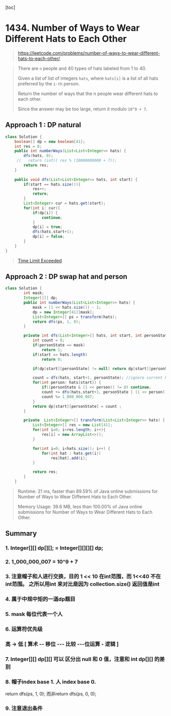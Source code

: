 [toc]

#  1434. Number of Ways to Wear Different Hats to Each Other

> https://leetcode.com/problems/number-of-ways-to-wear-different-hats-to-each-other/

> There are `n` people and 40 types of hats labeled from 1 to 40.
>
> Given a list of list of integers `hats`, where `hats[i]` is a list of all hats preferred by the `i-th` person.
>
> Return the number of ways that the n people wear different hats to each other.
>
> Since the answer may be too large, return it modulo `10^9 + 7`.

## Approach 1 : DP natural

```java
class Solution {
    boolean[] dp = new boolean[41];
    int res = 0;
    public int numberWays(List<List<Integer>> hats) {
        dfs(hats, 0);
     //   return (int)( res % (10000000000 + 7));
        return res;
    }
    
    public void dfs(List<List<Integer>> hats, int start) {
        if(start == hats.size()){
            res++;
            return;
        }
        List<Integer> cur = hats.get(start);
        for(int i: cur){
            if(dp[i]) {
                continue;
            }
            dp[i] = true;
            dfs(hats,start+1);
            dp[i] = false;
        }
    }
}
```
>[Time Limit Exceeded](https://leetcode.com/submissions/detail/334802298/)

## Approach 2 : DP swap hat and person

```java
class Solution {
        int mask;
        Integer[][] dp;
        public int numberWays(List<List<Integer>> hats) {
            mask = (1 << hats.size()) - 1;
            dp = new Integer[41][mask];
            List<Integer>[] ps = transform(hats);
            return dfs(ps, 1, 0);
        }

        private int dfs(List<Integer>[] hats, int start, int personState) {
            int count = 0;
            if(personState == mask)
                return 1;
            if(start == hats.length)
                return 0;

            if(dp[start][personState] != null) return dp[start][personState];

            count = dfs(hats, start+1, personState); //ignore current hat.
            for(int person: hats[start]) {
                if((personState & (1 << person)) != 0) continue;
                count += dfs(hats,start+1, personState | (1 << person));
                count %= 1_000_000_007;
            }
            return dp[start][personState] = count ;
        }

        private  List<Integer>[] transform(List<List<Integer>> hats) {
            List<Integer>[] res = new List[41];
            for(int i=0; i<res.length; i++){
                res[i] = new ArrayList<>();
            }

            for(int i=0; i<hats.size(); i++) {
                for(int hat : hats.get(i))
                    res[hat].add(i);
            }

            return res;
        }
    }
```

>Runtime: 21 ms, faster than 89.59% of Java online submissions for Number of Ways to Wear Different Hats to Each Other.
>
>Memory Usage: 39.6 MB, less than 100.00% of Java online submissions for Number of Ways to Wear Different Hats to Each Other.

## Summary

### 1.  Integer[][] dp\[\]\[\];   =   Integer\[\]\[\][][] dp;

### 2.  1_000_000_007 =  10^9 + 7

### 3. 注意帽子和人进行交换，目的 1 << 10 在int范围，而 1<<40 不在int范围。 之所以用int 来对比是因为 collection.size() 返回值是int

### 4. 属于中规中矩的一道dp题目

### 5. mask 每位代表一个人

### 6.  运算符优先级

### 高 -> 低  [ 算术 -- 移位  --- 比较 ---位运算 - 逻辑 ]

### 7. Integer[][] dp\[\]\[\]  可以 区分出 null 和 0 值，注意和 int dp\[\]\[\] 的差别

### 8. 帽子index base 1. 人 index base 0.

return dfs(ps, 1, 0); 而非return dfs(ps, 0, 0);

### 9. 注意退出条件
